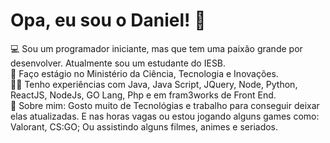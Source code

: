 # Opa, eu sou o Daniel! 🤙
<p>💻 Sou um programador iniciante, mas que tem uma paixão grande por desenvolver. Atualmente sou um estudante do IESB.</br>
🚀 Faço estágio no Ministério da Ciência, Tecnologia e Inovações.</br>
👨‍💻 Tenho experiências com Java, Java Script, JQuery, Node, Python, ReactJS, NodeJs, GO Lang, Php e em fram3works de Front End.</br>
👾 Sobre mim: Gosto muito de Tecnológias e trabalho para conseguir deixar elas atualizadas. E nas horas vagas ou estou jogando alguns games como: Valorant, CS:GO; Ou assistindo alguns filmes, animes e seriados.</p>
